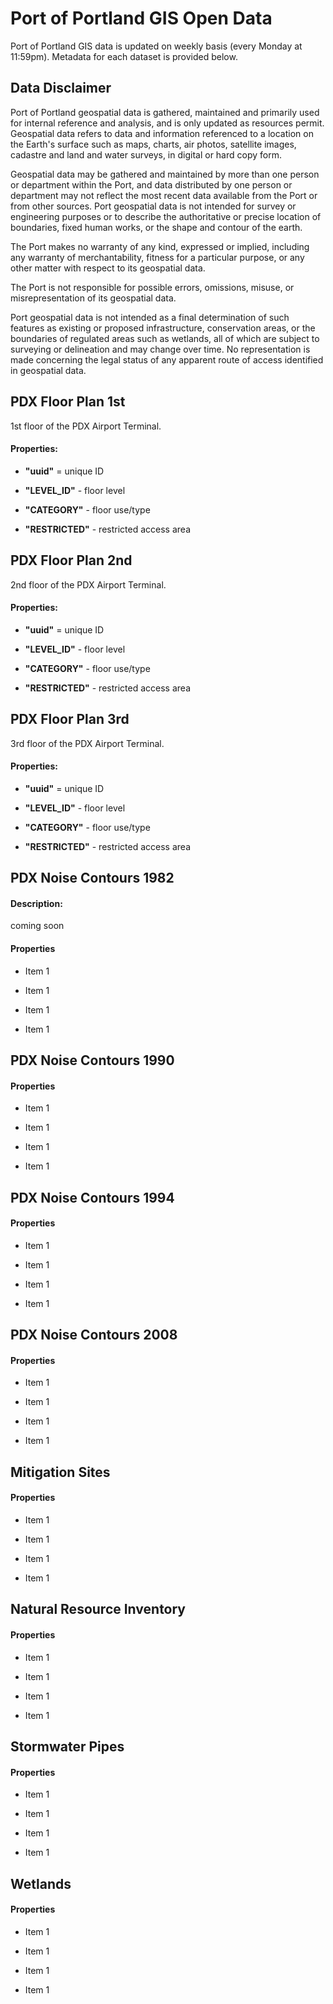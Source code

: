 # Port of Portland GIS Open Data

Port of Portland GIS data is updated on weekly basis (every Monday at 11:59pm). Metadata for each dataset is provided below.

## Data Disclaimer

Port of Portland geospatial data is gathered, maintained and primarily used for 
internal reference and analysis, and is only updated as resources permit. Geospatial 
data refers to data and information referenced to a location on the Earth's surface 
such as maps, charts, air photos, satellite images, cadastre and land and water 
surveys, in digital or hard copy form.

Geospatial data may be gathered and maintained by more than one person or department 
within the Port, and data distributed by one person or department may not reflect the 
most recent data available from the Port or from other sources. Port geospatial data 
is not intended for survey or engineering purposes or to describe the authoritative 
or precise location of boundaries, fixed human works, or the shape and contour of 
the earth.

The Port makes no warranty of any kind, expressed or implied, including any warranty 
of merchantability, fitness for a particular purpose, or any other matter with 
respect to its geospatial data.

The Port is not responsible for possible errors, omissions, misuse, or 
misrepresentation of its geospatial data.

Port geospatial data is not intended as a final determination of such features as 
existing or proposed infrastructure, conservation areas, or the boundaries of 
regulated areas such as wetlands, all of which are subject to surveying or 
delineation and may change over time. No representation is made concerning the 
legal status of any apparent route of access identified in geospatial data.

## PDX Floor Plan 1st

1st floor of the PDX Airport Terminal. 

#### Properties:
* __"uuid"__ = unique ID 

* __"LEVEL_ID"__ - floor level

* __"CATEGORY"__ - floor use/type

* __"RESTRICTED"__ - restricted access area 



## PDX Floor Plan 2nd

2nd floor of the PDX Airport Terminal.

#### Properties:
* __"uuid"__ = unique ID 

* __"LEVEL_ID"__ - floor level

* __"CATEGORY"__ - floor use/type

* __"RESTRICTED"__ - restricted access area 


## PDX Floor Plan 3rd

3rd floor of the PDX Airport Terminal.

#### Properties:
* __"uuid"__ = unique ID 

* __"LEVEL_ID"__ - floor level

* __"CATEGORY"__ - floor use/type

* __"RESTRICTED"__ - restricted access area 



## PDX Noise Contours 1982

#### Description:
coming soon

#### Properties
* Item 1

* Item 1

* Item 1

* Item 1



## PDX Noise Contours 1990

#### Properties
* Item 1

* Item 1

* Item 1

* Item 1



## PDX Noise Contours 1994

#### Properties
* Item 1

* Item 1

* Item 1

* Item 1



## PDX Noise Contours 2008

#### Properties
* Item 1

* Item 1

* Item 1

* Item 1



## Mitigation Sites

#### Properties
* Item 1

* Item 1

* Item 1

* Item 1



## Natural Resource Inventory 

#### Properties
* Item 1

* Item 1

* Item 1

* Item 1



## Stormwater Pipes

#### Properties
* Item 1

* Item 1

* Item 1

* Item 1



## Wetlands

#### Properties
* Item 1

* Item 1

* Item 1

* Item 1


